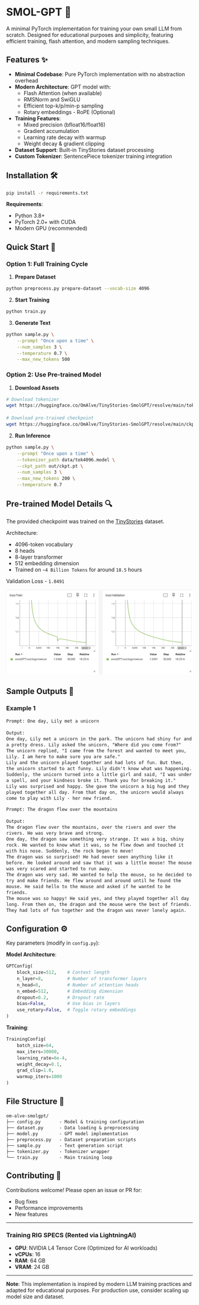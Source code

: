 # SMOL-GPT 🦾

A minimal PyTorch implementation for training your own small LLM from scratch. Designed for educational purposes and simplicity, featuring efficient training, flash attention, and modern sampling techniques.

## Features ✨

- **Minimal Codebase**: Pure PyTorch implementation with no abstraction overhead
- **Modern Architecture**: GPT model with:
  - Flash Attention (when available)
  - RMSNorm and SwiGLU
  - Efficient top-k/p/min-p sampling
  - Rotary embeddings - RoPE (Optional)
- **Training Features**:
  - Mixed precision (bfloat16/float16)
  - Gradient accumulation
  - Learning rate decay with warmup
  - Weight decay & gradient clipping
- **Dataset Support**: Built-in TinyStories dataset processing
- **Custom Tokenizer**: SentencePiece tokenizer training integration

## Installation 🛠️

```bash
pip install -r requirements.txt
```

**Requirements**:
- Python 3.8+
- PyTorch 2.0+ with CUDA
- Modern GPU (recommended)

## Quick Start 🚀

### Option 1: Full Training Cycle

1. **Prepare Dataset**
```bash
python preprocess.py prepare-dataset --vocab-size 4096
```

2. **Start Training**
```bash
python train.py
```

3. **Generate Text**
```bash
python sample.py \
    --prompt "Once upon a time" \
    --num_samples 3 \
    --temperature 0.7 \
    --max_new_tokens 500
```

### Option 2: Use Pre-trained Model

1. **Download Assets**
```bash
# Download tokenizer
wget https://huggingface.co/OmAlve/TinyStories-SmolGPT/resolve/main/tok4096.model -P data/

# Download pre-trained checkpoint
wget https://huggingface.co/OmAlve/TinyStories-SmolGPT/resolve/main/ckpt.pt -P out/
```

2. **Run Inference**
```bash
python sample.py \
    --prompt "Once upon a time" \
    --tokenizer_path data/tok4096.model \
    --ckpt_path out/ckpt.pt \
    --num_samples 3 \
    --max_new_tokens 200 \
    --temperature 0.7
```

## Pre-trained Model Details 🔍

The provided checkpoint was trained on the [TinyStories](https://huggingface.co/datasets/roneneldan/TinyStories) dataset.

Architecture:
- 4096-token vocabulary
- 8 heads
- 8-layer transformer
- 512 embedding dimension
- Trained on `~4 Billion Tokens` for around `18.5` hours

Validation Loss - `1.0491`

![Loss Curve](assets/loss.png)

## Sample Outputs 📝

### Example 1
```text
Prompt: One day, Lily met a unicorn

Output:
One day, Lily met a unicorn in the park. The unicorn had shiny fur and a pretty dress. Lily asked the unicorn, "Where did you come from?"
The unicorn replied, "I came from the forest and wanted to meet you, Lily. I am here to make sure you are safe."
Lily and the unicorn played together and had lots of fun. But then, the unicorn started to act funny. Lily didn't know what was happening. Suddenly, the unicorn turned into a little girl and said, "I was under a spell, and your kindness broke it. Thank you for breaking it."
Lily was surprised and happy. She gave the unicorn a big hug and they played together all day. From that day on, the unicorn would always come to play with Lily - her new friend.
```

```
Prompt: The dragon flew over the mountains

Output:
The dragon flew over the mountains, over the rivers and over the rivers. He was very brave and strong.
One day, the dragon saw something very strange. It was a big, shiny rock. He wanted to know what it was, so he flew down and touched it with his nose. Suddenly, the rock began to move!
The dragon was so surprised! He had never seen anything like it before. He looked around and saw that it was a little mouse! The mouse was very scared and started to run away.
The dragon was very sad. He wanted to help the mouse, so he decided to try and make friends. He flew around and around until he found the mouse. He said hello to the mouse and asked if he wanted to be friends.
The mouse was so happy! He said yes, and they played together all day long. From then on, the dragon and the mouse were the best of friends. They had lots of fun together and the dragon was never lonely again.
```

## Configuration ⚙️

Key parameters (modify in `config.py`):

**Model Architecture**:
```python
GPTConfig(
    block_size=512,    # Context length
    n_layer=8,         # Number of transformer layers
    n_head=8,          # Number of attention heads
    n_embed=512,       # Embedding dimension
    dropout=0.2,       # Dropout rate
    bias=False,        # Use bias in layers
    use_rotary=False,  # Toggle rotary embeddings
)
```

**Training**:
```python
TrainingConfig(
    batch_size=64,
    max_iters=30000,
    learning_rate=6e-4,
    weight_decay=0.1,
    grad_clip=1.0,
    warmup_iters=1000
)
```

## File Structure 📁

```
om-alve-smolgpt/
├── config.py       - Model & training configuration
├── dataset.py      - Data loading & preprocessing
├── model.py        - GPT model implementation
├── preprocess.py   - Dataset preparation scripts
├── sample.py       - Text generation script
├── tokenizer.py    - Tokenizer wrapper
└── train.py        - Main training loop
```

## Contributing 🤝

Contributions welcome! Please open an issue or PR for:
- Bug fixes
- Performance improvements
- New features

---

### Training RIG SPECS (Rented via LightningAI)  
- **GPU**: NVIDIA L4 Tensor Core (Optimized for AI workloads)  
- **vCPUs**: 16  
- **RAM**: 64 GB  
- **VRAM**: 24 GB  
---

**Note**: This implementation is inspired by modern LLM training practices and adapted for educational purposes. For production use, consider scaling up model size and dataset.
